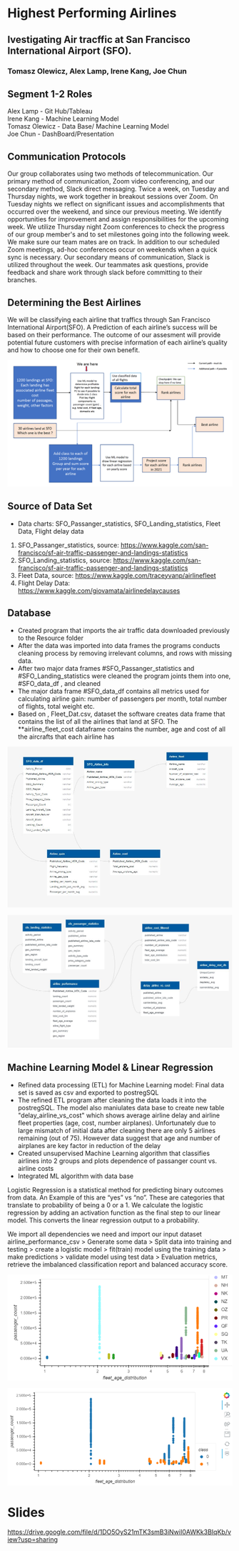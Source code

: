 

# Highest Performing Airlines 
## Ivestigating Air tracffic at San Francisco International Airport (SFO). 
### Tomasz Olewicz, Alex Lamp, Irene Kang, Joe Chun


## Segment 1-2 Roles
Alex Lamp - Git Hub/Tableau   <br>
Irene Kang - Machine Learning Model <br>
Tomasz Olewicz - Data Base/ Machine Learning Model <br>
Joe Chun - DashBoard/Presentation  <br>

## Communication Protocols

Our group collaborates using two methods of telecommunication. Our primary method of communication, Zoom video conferencing, and our secondary method, Slack direct messaging. Twice a week, on Tuesday and Thursday nights, we work together in breakout sessions over Zoom. On Tuesday nights we reflect on significant issues and accomplishments that occurred over the weekend, and since our previous meeting. We identify opportunities for improvement and assign responsibilities for the upcoming week. We utilize Thursday night Zoom conferences to check the progress of our group member's and to set milestones going into the following week. We make sure our team mates are on track. In addition to our scheduled Zoom meetings, ad-hoc conferences occur on weekends when a quick sync is necessary. Our secondary means of communication, Slack is utilized throughout the week. Our teammates ask questions, provide feedback and share work through slack before committing to their branches.


## Determining the Best Airlines
We will be classifying  each airline that traffics through San Francisco International Airport(SFO). A Prediction of each airline’s success will be based on their performance. The outcome of our assesment will provide potential future customers with precise information of each airline’s quality and how to choose one for their own benefit. 

![](/Images/project_workflow.png)


## Source of Data Set
*	Data charts: SFO_Passanger_statistics, SFO_Landing_statistics, Fleet Data, Flight delay data
1.	SFO_Passanger_statistics, source: https://www.kaggle.com/san-francisco/sf-air-traffic-passenger-and-landings-statistics
2.	SFO_Landing_statistics, source: https://www.kaggle.com/san-francisco/sf-air-traffic-passenger-and-landings-statistics
3.	Fleet Data, source: https://www.kaggle.com/traceyvanp/airlinefleet
4.  Flight Delay Data: https://www.kaggle.com/giovamata/airlinedelaycauses

## Database

*	Created program that imports the air traffic data downloaded previously to the Resource folder  
*	After the data was imported into data frames the programs conducts cleaning process by removing irrelevant columns, and rows with missing data.
*	After two major data frames #SFO_Passanger_statistics and #SFO_Landing_statistics were cleaned the program joints them into one, #SFO_data_df ,  and cleaned
*	The major data frame #SFO_data_df contains all metrics used for calculating airline gain: number of passengers per month, total number of flights, total weight etc. 
*	Based on , Fleet_Dat.csv, dataset the software creates data frame that contains the list of all the airlines that land at SFO. The **airline_fleet_cost dataframe 
contains the number, age and cost of all the aircrafts that each airline has

![](/Images/QDBD_rev6.JPG)


![](/Images/QDBD_rev7.JPG)

## Machine Learning Model & Linear Regression



* Refined data processing (ETL) for Machine Learning model: Final data set is saved as csv and exported to postregSQL
* The refined ETL program after cleaning the data loads it into the postregSQL. The model also maniulates data base to create new table "delay_airline_vs_cost" which shows average airline delay and airline fleet properties (age, cost, number airplanes). Unfortunately due to large mismatch of initial data after cleaning there are only 5 airlines remaining (out of 75). However data suggest that age and number of airplanes are key factor in reduction of the delay
* Created unsupervised Machine Learning algorithm that classifies airlines into 2 groups and plots dependence of passanger count vs. airline costs
* Integrated ML algorithm with data base

Logistic Regression is a statistical method for predicting binary outcomes from data. An Example of this are “yes” vs “no”.
These are categories that translate to probability of being a 0 or a 1. We calculate the logistic regression by adding an activation function as the final step to our linear model. This converts the linear regression output to a probability.

We import all dependencies we need and import our input dataset airline_performance_csv > Generate some data > Split data into training and testing > create a logistic model > fit(train) model using the training data > make predictions > validate model using test data > Evaluation metrics, retrieve the imbalanced classification report and balanced accuracy score.


![](/Images/fleet_age_passenger_count.png)


![](/Images/fleet_age_passenger_count_class_distribution.png)



# Slides
https://drive.google.com/file/d/1DO5OyS21mTK3smB3iNwiI0AWKk3BIqKb/view?usp=sharing
